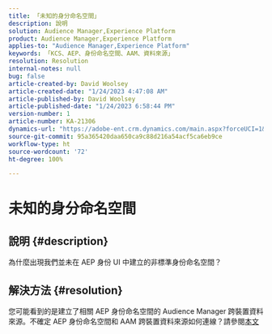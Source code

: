 ```yaml
---
title: 「未知的身分命名空間」
description: 說明
solution: Audience Manager,Experience Platform
product: Audience Manager,Experience Platform
applies-to: "Audience Manager,Experience Platform"
keywords: 「KCS、AEP、身份命名空間、AAM、資料來源」
resolution: Resolution
internal-notes: null
bug: false
article-created-by: David Woolsey
article-created-date: "1/24/2023 4:47:08 AM"
article-published-by: David Woolsey
article-published-date: "1/24/2023 6:58:44 PM"
version-number: 1
article-number: KA-21306
dynamics-url: "https://adobe-ent.crm.dynamics.com/main.aspx?forceUCI=1&pagetype=entityrecord&etn=knowledgearticle&id=35f36523-a29b-ed11-aad1-6045bd006268"
source-git-commit: 95a365420daa650ca9c88d216a54acf5ca6eb9ce
workflow-type: ht
source-wordcount: '72'
ht-degree: 100%

---
```


# 未知的身分命名空間

## 說明 {#description}

為什麼出現我們並未在 AEP 身份 UI 中建立的非標準身份命名空間？

## 解決方法 {#resolution}


您可能看到的是建立了相關 AEP 身份命名空間的 Audience Manager 跨裝置資料來源。不確定 AEP 身份命名空間和 AAM 跨裝置資料來源如何連線？請參閱[本文](https://experienceleague.adobe.com/docs/experience-cloud-kcs/kbarticles/KA-21305.html?lang=zh-Hant)
